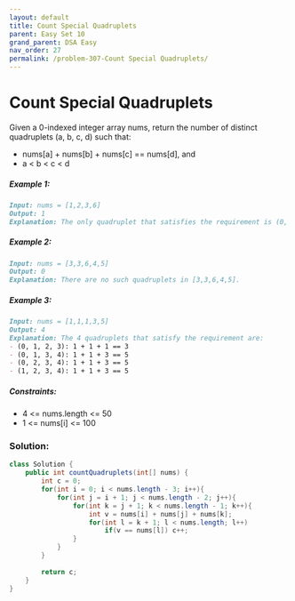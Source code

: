 ```yaml
---
layout: default
title: Count Special Quadruplets
parent: Easy Set 10
grand_parent: DSA Easy
nav_order: 27
permalink: /problem-307-Count Special Quadruplets/
---
```

# Count Special Quadruplets
Given a 0-indexed integer array nums, return the number of distinct quadruplets (a, b, c, d) such that:

* nums[a] + nums[b] + nums[c] == nums[d], and
* a < b < c < d

##### Example 1:
```markdown
Input: nums = [1,2,3,6]
Output: 1
Explanation: The only quadruplet that satisfies the requirement is (0, 1, 2, 3) because 1 + 2 + 3 == 6.
```
##### Example 2:
```markdown
Input: nums = [3,3,6,4,5]
Output: 0
Explanation: There are no such quadruplets in [3,3,6,4,5].
```
##### Example 3:
```markdown
Input: nums = [1,1,1,3,5]
Output: 4
Explanation: The 4 quadruplets that satisfy the requirement are:
- (0, 1, 2, 3): 1 + 1 + 1 == 3
- (0, 1, 3, 4): 1 + 1 + 3 == 5
- (0, 2, 3, 4): 1 + 1 + 3 == 5
- (1, 2, 3, 4): 1 + 1 + 3 == 5
```
##### Constraints:
* 4 <= nums.length <= 50
* 1 <= nums[i] <= 100

### Solution:
```java
class Solution {
    public int countQuadruplets(int[] nums) {
        int c = 0;
        for(int i = 0; i < nums.length - 3; i++){
            for(int j = i + 1; j < nums.length - 2; j++){
                for(int k = j + 1; k < nums.length - 1; k++){
                    int v = nums[i] + nums[j] + nums[k];
                    for(int l = k + 1; l < nums.length; l++)
                        if(v == nums[l]) c++;
                }
            }
        }
        
        return c;
    }
}
```